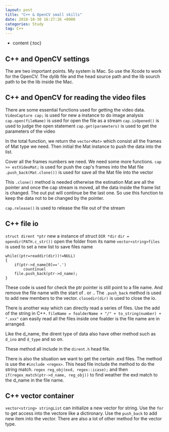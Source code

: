 ```yaml
---
layout: post
title: "C++ & OpenCV small skills"
date: 2018-10-30 16:27:26 +0900
categories: Study
tag: C++
---
```


* content
{:toc} 


C++ and OpenCV settings
-----------------
The are two important points. My system is Mac. So use the Xcode to work for the OpenCV. The dylib file and the head source path and the lib sourch path to be the lib inside the Mac.

C++ and OpenCV for reading the video files
------------------
There are some essential functions used for getting the video data.
`VideoCapture cap;` is used for new a instance to do image analysis
`cap.open(fileName)` is used for open the file as a stream
`cap.isOpened()` is used to judge the open statement
`cap.get(parameters)` is used to get the parameters of the video

In the total function, we return the `vector<Mat>` which consist all the frames of Mat type we need. Then initial the Mat instance to push the data into the list.

Cover all the frames numbers we need. We need some more functions.
`cap >> estVideoMat;` is used for push the cap's frames into the Mat file
`.push_back(Mat.clone())` is used for save all the Mat file into the vector

This `.clone()` method is needed otherwise the estination Mat are all the pointer and once the cap stream is moved, all the data inside the frame list is changed. The out put will continue be the last one. So use this function to keep the data not to be changed by the pointer.

`cap.release()` is used to release the file out of the stream

C++ file io
----------------------
`struct dirent *ptr` new a instance of struct
`DIR *dir`
`dir = opendir(PATH.c_str())` open the folder from its name
`vector<string>files` is used to set a new list to save files name
```
while((ptr=readdir(dir))!=NULL)
{
	if(ptr->d_name[0]=='.')
		countinuel
	file.push_back(ptr->d_name);
}
```
These code is used for check the ptr pointer is still point to a file name. And remove the file name with the start of . or ..
The `.push_back` method is used to add new members to the vector.
`closedir(dir)` is used to close the io.

There is another way which can directly read a series of files.
Use the add of the string in C++.
`fileName = foalderName + "/" + to_string(number) + ".xxx"` can easily read all the files inside one foalder is the file name are in arranged.

Like the d_name, the dirent type of data also have other method such as `d_ino` and `d_type` and so on.

These method all include in the `dirent.h` head file.

There is also the situation we want to get the certain .exd files. The method is use the `#include <regex>`. This head file include the method to do the string match.
`regex reg_obj(exd, regex::icase);` and then `if(regex_match(ptr->d_name, reg_obj))` to find weather the exd match to the d_name in the file name.


C++ vector container
-----------
`vector<string> stringList` can initialize a new vector for string.
Use the `for` to get access into the vectore like a dictironary.
Use the `push_back` to add new item into the vector.
There are also a lot of other method for the vector type.





